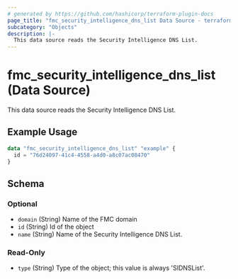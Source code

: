 ```yaml
---
# generated by https://github.com/hashicorp/terraform-plugin-docs
page_title: "fmc_security_intelligence_dns_list Data Source - terraform-provider-fmc"
subcategory: "Objects"
description: |-
  This data source reads the Security Intelligence DNS List.
---
```


# fmc_security_intelligence_dns_list (Data Source)

This data source reads the Security Intelligence DNS List.

## Example Usage

```terraform
data "fmc_security_intelligence_dns_list" "example" {
  id = "76d24097-41c4-4558-a4d0-a8c07ac08470"
}
```

<!-- schema generated by tfplugindocs -->
## Schema

### Optional

- `domain` (String) Name of the FMC domain
- `id` (String) Id of the object
- `name` (String) Name of the Security Intelligence DNS List.

### Read-Only

- `type` (String) Type of the object; this value is always 'SIDNSList'.
